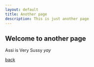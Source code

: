 ```yaml
---
layout: default
title: Another page
description: This is just another page
---
```


## Welcome to another page
Assi is Very Sussy
_yay_

[back](./)
